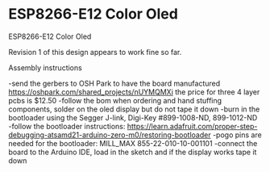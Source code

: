 # ESP8266-E12 Color Oled
ESP8266-E12 Color Oled

Revision 1 of this design appears to work fine so far.

Assembly instructions

-send the gerbers to OSH Park to have the board manufactured https://oshpark.com/shared_projects/nUYMQMXi the price for three 4 layer pcbs is $12.50
-follow the bom when ordering and hand stuffing components, solder on the oled display but do not tape it down
-burn in the bootloader using the Segger J-link, Digi-Key #899-1008-ND, 899-1012-ND
-follow the bootloader instructions: https://learn.adafruit.com/proper-step-debugging-atsamd21-arduino-zero-m0/restoring-bootloader
-pogo pins are needed for the bootloader: MILL_MAX 855-22-010-10-001101
-connect the board to the Arduino IDE, load in the sketch and if the display works tape it down
